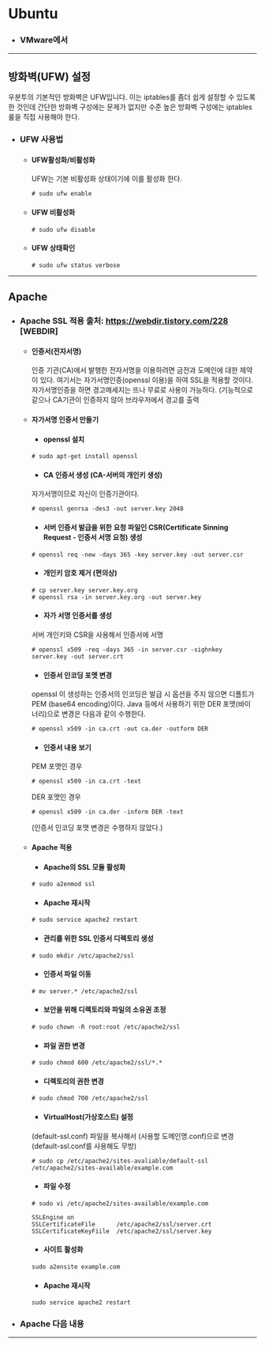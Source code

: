 # Ubuntu
- ### VMware에서 

-------------------------------------------------------

## 방화벽(UFW) 설정
   
   우분투의 기본적인 방화벽은 UFW입니다. 이는 iptables를 좀더 쉽게 설정할 수 있도록 한 것인데 간단한 방화벽 구성에는 문제가 없지만 수준 높은 방화벽 구성에는 iptables 룰을 직접 사용해야 한다.
   
   - ### UFW 사용법
   
      - #### UFW활성화/비활성화
        UFW는 기본 비활성화 상태이기에 이를 활성화 한다.
        ```
        # sudo ufw enable
        ```
      - #### UFW 비활성화
        ```
        # sudo ufw disable
        ```
      - #### UFW 상태확인
        ```
        # sudo ufw status verbose
        ```
        
--------------------------------------------------------------      
      
## Apache
  - ### Apache SSL 적용  출처: https://webdir.tistory.com/228 [WEBDIR]
    - #### 인증서(전자서명)   
    
      
      인증 기관(CA)에서 발행한 전자서명을 이용하려면 금전과 도메인에 대한 제약이 있다. 여기서는 자가서명인증(openssl 이용)을 하여 SSL을 적용할 것이다.   
      자가서명인증을 하면 경고메세지는 뜨나 무료로 사용이 가능하다. (기능적으로 같으나 CA기관이 인증하지 않아 브라우저에서 경고를 출력
      
    - #### 자가서명 인증서 만들기
      - #### openssl 설치
      ```
      # sudo apt-get install openssl
      ``` 
    
      - #### CA 인증서 생성 (CA-서버의 개인키 생성)
      자가서명이므로 자신이 인증기관이다.
      ```
      # openssl genrsa -des3 -out server.key 2048
      ```
    
      - #### 서버 인증서 발급을 위한 요청 파일인 CSR(Certificate Sinning Request - 인증서 서명 요청) 생성
      ```
      # openssl req -new -days 365 -key server.key -out server.csr
      ```
    
      - #### 개인키 암호 제거 (편의상)
      ```
      # cp server.key server.key.org
      # openssl rsa -in server.key.org -out server.key
      ```
      
      - #### 자가 서명 인증서를 생성
      서버 개인키와 CSR을 사용해서 인증서에 서명
      ```
      # openssl x509 -req -days 365 -in server.csr -sighnkey server.key -out server.crt
      ```
    
      - #### 인증서 인코딩 포멧 변경
      openssl 이 생성하는 인증서의 인코딩은 발급 시 옵션을 주지 않으면 디폴트가 PEM (base64 encoding)이다. Java 등에서 사용하기 위한 DER 포맷(바이너리)으로 변경은 다음과 같이 수행한다.
      ```
      # openssl x509 -in ca.crt -out ca.der -outform DER
      ```
    
      - #### 인증서 내용 보기
      PEM 포맷인 경우
      ```
      # openssl x509 -in ca.crt -text
      ```   
   
      DER 포맷인 경우
      ```
      # openssl x509 -in ca.der -inform DER -text
      ```
    
      (인증서 인코딩 포맷 변경은 수행하지 않았다.)  

    
    - #### Apache 적용
      - #### Apache의 SSL 모듈 활성화
      ```
      # sudo a2enmod ssl
      ```
      
      - #### Apache 재시작
      ```
      # sudo service apache2 restart
      ```
      
      - #### 관리를 위한 SSL 인증서 디렉토리 생성
      ```
      # sudo mkdir /etc/apache2/ssl
      ```
      
      - #### 인증서 파일 이동
      ```
      # mv server.* /etc/apache2/ssl
      ```
      
      - #### 보안을 위해 디렉토리와 파일의 소유권 조정
      ```
      # sudo chown -R root:root /etc/apache2/ssl
      ```
      
      - #### 파일 권한 변경
      ```
      # sudo chmod 600 /etc/apache2/ssl/*.*
      ```
      
      - #### 디렉토리의 권한 변경
      ```
      # sudo chmod 700 /etc/apache2/ssl
      ```
      
      - #### VirtualHost(가상호스트) 설정
      (default-ssl.conf) 파일을 복사해서 (사용할 도메인명.conf)으로 변경 (default-ssl.conf를 사용해도 무방)
      ```
      # sudo cp /etc/apache2/sites-avaliable/default-ssl /etc/apache2/sites-available/example.com
      ```
      
      - #### 파일 수정
      ```
      # sudo vi /etc/apache2/sites-available/example.com
      
      SSLEngine on
      SSLCertificateFile      /etc/apache2/ssl/server.crt
      SSLCertificateKeyFiile  /etc/apache2/ssl/server.key
      ```
      
      - #### 사이트 활성화
      ```
      sudo a2ensite example.com
      ```
      
      - #### Apache 재시작
      ```
      sudo service apache2 restart
      ```  
  
  
  - ### Apache 다음 내용 
------------------------------------------------------------------         
